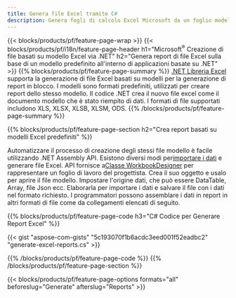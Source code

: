 ```yaml
---
title: Genera file Excel tramite C#
description: Genera fogli di calcolo Excel Microsoft da un foglio modello utilizzando il codice C#
---
```

{{< blocks/products/pf/feature-page-wrap >}}
{{< blocks/products/pf/i18n/feature-page-header h1="Microsoft<sup>&reg;</sup> Creazione di file basati su modello Excel via .NET" h2="Genera report di file Excel sulla base di un modello predefinito all\'interno di applicazioni basate su .NET" >}}
{{% blocks/products/pf/feature-page-summary %}}
[.NET Libreria Excel](/cells/it/net/) supporta la generazione di file Excel basati su modelli per la generazione di report in blocco. I modelli sono formati predefiniti, utilizzati per creare report dello stesso modello. Il codice .NET crea il nuovo file excel come il documento modello che è stato riempito di dati. I formati di file supportati includono XLS, XLSX, XLSB, XLSM, ODS.
{{% /blocks/products/pf/feature-page-summary %}}

{{% blocks/products/pf/feature-page-section h2="Crea report basati su modelli Excel predefiniti" %}}

Automatizzare il processo di creazione degli stessi file modello è facile utilizzando .NET Assembly API. Esistono diversi modi per[importare i dati](https://docs.aspose.com/cells/net/import-data-into-worksheet/#importing-data-from-json) e generare file Excel. API fornisce a[Classe WorkbookDesigner](https://reference.aspose.com/cells/net/aspose.cells/workbookdesigner) per rappresentare un foglio di lavoro del progettista. Crea il suo oggetto e usalo per aprire il file modello. Impostare l'origine dati, che può essere DataTable, Array, file Json ecc. Elaborarla per importare i dati e salvare il file con i dati nel formato richiesto. I programmatori possono assemblare i dati in report in altri formati di file come da collegamenti elencati di seguito.



{{% blocks/products/pf/feature-page-code h3="C# Codice per Generare Report Excel" %}}

{{< gist "aspose-com-gists" "5c193070f1b6acdc3eed001f52eadbc2" "generate-excel-reports.cs" >}}

{{% /blocks/products/pf/feature-page-code %}}
{{% /blocks/products/pf/feature-page-section %}}

{{< blocks/products/pf/feature-page-options formats="all" beforeslug="Generate" afterslug="Reports" >}}
